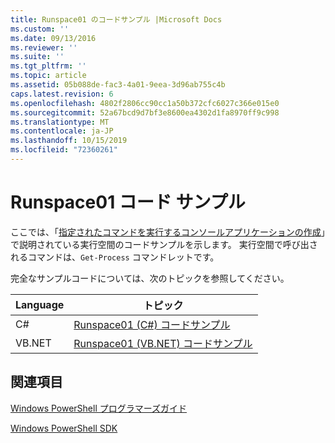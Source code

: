 ```yaml
---
title: Runspace01 のコードサンプル |Microsoft Docs
ms.custom: ''
ms.date: 09/13/2016
ms.reviewer: ''
ms.suite: ''
ms.tgt_pltfrm: ''
ms.topic: article
ms.assetid: 05b088de-fac3-4a01-9eea-3d96ab755c4b
caps.latest.revision: 6
ms.openlocfilehash: 4802f2806cc90cc1a50b372cfc6027c366e015e0
ms.sourcegitcommit: 52a67bcd9d7bf3e8600ea4302d1fa8970ff9c998
ms.translationtype: MT
ms.contentlocale: ja-JP
ms.lasthandoff: 10/15/2019
ms.locfileid: "72360261"
---
```

# <a name="runspace01-code-samples"></a>Runspace01 コード サンプル

ここでは、「[指定されたコマンドを実行するコンソールアプリケーションの作成](/dotnet/csharp/programming-guide/inside-a-program/hello-world-your-first-program)」で説明されている実行空間のコードサンプルを示します。 実行空間で呼び出されるコマンドは、`Get-Process` コマンドレットです。

完全なサンプルコードについては、次のトピックを参照してください。

|Language|トピック|
|--------------|-----------|
|C#|[Runspace01 (C#) コードサンプル](./runspace01-csharp-code-sample.md)|
|VB.NET|[Runspace01 (VB.NET) コードサンプル](./runspace01-vb-net-code-sample.md)|

## <a name="see-also"></a>関連項目

[Windows PowerShell プログラマーズガイド](./windows-powershell-programmer-s-guide.md)

[Windows PowerShell SDK](../windows-powershell-reference.md)